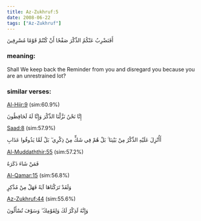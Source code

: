 ```yaml
---
title: Az-Zukhruf:5
date: 2008-06-22
tags: ["Az-Zukhruf"]
---
```

أَفَنَضْرِبُ عَنْكُمُ الذِّكْرَ صَفْحًا أَنْ كُنْتُمْ قَوْمًا مُسْرِفِينَ
### meaning: 
Shall We keep back the Reminder from you and disregard you because you are an unrestrained lot?
### similar verses: 

[Al-Hijr:9](/15/9) (sim:60.9%)

إِنَّا نَحْنُ نَزَّلْنَا الذِّكْرَ وَإِنَّا لَهُ لَحَافِظُونَ

[Saad:8](/38/8) (sim:57.9%)

أَأُنْزِلَ عَلَيْهِ الذِّكْرُ مِنْ بَيْنِنَا ۚ بَلْ هُمْ فِي شَكٍّ مِنْ ذِكْرِي ۖ بَلْ لَمَّا يَذُوقُوا عَذَابِ

[Al-Muddaththir:55](/74/55) (sim:57.2%)

فَمَنْ شَاءَ ذَكَرَهُ

[Al-Qamar:15](/54/15) (sim:56.8%)

وَلَقَدْ تَرَكْنَاهَا آيَةً فَهَلْ مِنْ مُدَّكِرٍ

[Az-Zukhruf:44](/43/44) (sim:55.6%)

وَإِنَّهُ لَذِكْرٌ لَكَ وَلِقَوْمِكَ ۖ وَسَوْفَ تُسْأَلُونَ
